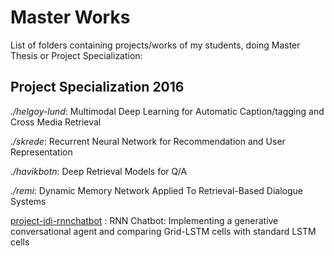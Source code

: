 # Master Works

List of folders containing projects/works of my students, doing Master Thesis or Project Specialization:

## Project Specialization 2016
_./helgoy-lund_: Multimodal Deep Learning for Automatic Caption/tagging and Cross Media Retrieval

_./skrede_: Recurrent Neural Network for Recommendation and User Representation

_./havikbotn_: Deep Retrieval Models for Q/A

_./remi_: Dynamic Memory Network Applied To Retrieval-Based Dialogue Systems

[project-idi-rnnchatbot](https://github.com/siljec/project-idi-rnnchatbot) : RNN Chatbot: Implementing a generative conversational agent and comparing Grid-LSTM cells with standard LSTM cells
